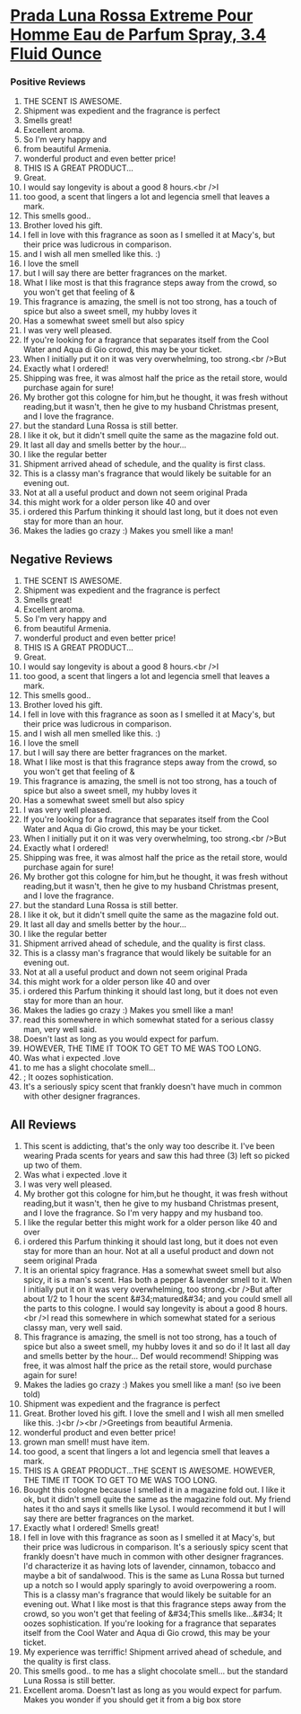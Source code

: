 # [Prada Luna Rossa Extreme Pour Homme Eau de Parfum Spray, 3.4 Fluid Ounce](https://products.checkmycream.com/products/Prada-Luna-Rossa-Extreme-Pour-Homme-Eau-de-Parfum-Spray-3.4-Fluid-Ounce.html)

### Positive Reviews

<ol>
      <li>THE SCENT IS AWESOME.  </li>
      <li>Shipment was expedient and the fragrance is perfect</li>
      <li>Smells great!</li>
      <li>Excellent aroma.</li>
      <li>So I&#x27;m very happy and</li>
      <li>from beautiful Armenia.</li>
      <li>wonderful product and even better price!</li>
      <li>THIS IS A GREAT PRODUCT...</li>
      <li>Great.</li>
      <li>I would say longevity is about a good 8 hours.&lt;br /&gt;I</li>
      <li>too good, a scent that lingers a lot and legencia smell that leaves a mark.</li>
      <li>This smells good..</li>
      <li>Brother loved his gift.</li>
      <li>I fell in love with this fragrance as soon as I smelled it at Macy&#x27;s, but their price was ludicrous in comparison.  </li>
      <li>and I wish all men smelled like this. :)</li>
      <li>I love the smell</li>
      <li>but I will say there are better fragrances on the market.</li>
      <li>What I like most is that this fragrance steps away from the crowd, so you won&#x27;t get that feeling of &amp;</li>
      <li>This fragrance is amazing, the smell is not too strong, has a touch of spice but also a sweet smell, my hubby loves it</li>
      <li>Has a somewhat sweet smell but also spicy</li>
      <li>I was very well pleased.</li>
      <li>If you&#x27;re looking for a fragrance that separates itself from the Cool Water and Aqua di Gio crowd, this may be your ticket.</li>
      <li>When I initially put it on it was very overwhelming, too strong.&lt;br /&gt;But</li>
      <li>Exactly what I ordered!  </li>
      <li>Shipping was free, it was almost half the price as the retail store, would purchase again for sure!</li>
      <li>My brother got this cologne for him,but he thought, it was fresh without reading,but it wasn&#x27;t, then he give to my husband Christmas present, and I love the fragrance.</li>
      <li>but the standard Luna Rossa is still better.</li>
      <li>I like it ok, but it didn&#x27;t smell quite the same as the magazine fold out.</li>
      <li>It last all day and smells better by the hour...</li>
      <li>I like the regular better</li>
      <li>Shipment arrived ahead of schedule, and the quality is first class.</li>
      <li>This is a classy man&#x27;s fragrance that would likely be suitable for an evening out.  </li>
      <li>Not at all a useful product and down not seem original Prada</li>
      <li>this might work for a older person like 40 and over</li>
      <li>i ordered this Parfum thinking it should last long, but it does not even stay for more than an hour.</li>
      <li>Makes the ladies go crazy :) Makes you smell like a man!</li>
</ol>


<h2>Negative Reviews</h2>
<ol>
<li> THE SCENT IS AWESOME.  </li>
<li> Shipment was expedient and the fragrance is perfect</li>
<li> Smells great!</li>
<li> Excellent aroma.</li>
<li> So I&#x27;m very happy and</li>
<li> from beautiful Armenia.</li>
<li> wonderful product and even better price!</li>
<li> THIS IS A GREAT PRODUCT...</li>
<li> Great.</li>
<li> I would say longevity is about a good 8 hours.&lt;br /&gt;I</li>
<li> too good, a scent that lingers a lot and legencia smell that leaves a mark.</li>
<li> This smells good..</li>
<li> Brother loved his gift.</li>
<li> I fell in love with this fragrance as soon as I smelled it at Macy&#x27;s, but their price was ludicrous in comparison.  </li>
<li> and I wish all men smelled like this. :)</li>
<li> I love the smell</li>
<li> but I will say there are better fragrances on the market.</li>
<li> What I like most is that this fragrance steps away from the crowd, so you won&#x27;t get that feeling of &amp;</li>
<li> This fragrance is amazing, the smell is not too strong, has a touch of spice but also a sweet smell, my hubby loves it</li>
<li> Has a somewhat sweet smell but also spicy</li>
<li> I was very well pleased.</li>
<li> If you&#x27;re looking for a fragrance that separates itself from the Cool Water and Aqua di Gio crowd, this may be your ticket.</li>
<li> When I initially put it on it was very overwhelming, too strong.&lt;br /&gt;But</li>
<li> Exactly what I ordered!  </li>
<li> Shipping was free, it was almost half the price as the retail store, would purchase again for sure!</li>
<li> My brother got this cologne for him,but he thought, it was fresh without reading,but it wasn&#x27;t, then he give to my husband Christmas present, and I love the fragrance.</li>
<li> but the standard Luna Rossa is still better.</li>
<li> I like it ok, but it didn&#x27;t smell quite the same as the magazine fold out.</li>
<li> It last all day and smells better by the hour...</li>
<li> I like the regular better</li>
<li> Shipment arrived ahead of schedule, and the quality is first class.</li>
<li> This is a classy man&#x27;s fragrance that would likely be suitable for an evening out.  </li>
<li> Not at all a useful product and down not seem original Prada</li>
<li> this might work for a older person like 40 and over</li>
<li> i ordered this Parfum thinking it should last long, but it does not even stay for more than an hour.</li>
<li> Makes the ladies go crazy :) Makes you smell like a man!</li>
<li> read this somewhere in which somewhat stated for a serious classy man, very well said.</li>
<li> Doesn&#x27;t last as long as you would expect for parfum.</li>
<li> HOWEVER, THE TIME IT TOOK TO GET TO ME WAS TOO LONG.</li>
<li> Was what i expected .love</li>
<li> to me has a slight chocolate smell...  </li>
<li> ;  It oozes sophistication.  </li>
<li> It&#x27;s a seriously spicy scent that frankly doesn&#x27;t have much in common with other designer fragrances.  </li>
</ol>

<h2>All Reviews</h2>

<ol>
    <li> This scent is addicting, that&#x27;s the only way too describe it. I&#x27;ve been wearing Prada scents for years and saw this had three (3) left so picked up two of them.</li>
    <li> Was what i expected .love it</li>
    <li> I was very well pleased.</li>
    <li> My brother got this cologne for him,but he thought, it was fresh without reading,but it wasn&#x27;t, then he give to my husband Christmas present, and I love the fragrance. So I&#x27;m very happy and my husband too.</li>
    <li> I like the regular better this might work for a older person like 40 and over</li>
    <li> i ordered this Parfum thinking it should last long, but it does not even stay for more than an hour. Not at all a useful product and down not seem original Prada</li>
    <li> It is an oriental spicy fragrance.  Has a somewhat sweet smell but also spicy, it is a man&#x27;s scent.  Has both a pepper &amp; lavender smell to it. When I initially put it on it was very overwhelming, too strong.&lt;br /&gt;But after about 1/2 to 1 hour the scent &amp;#34;matured&amp;#34; and you could smell all the parts to this cologne.  I would say longevity is about a good 8 hours.&lt;br /&gt;I read this somewhere in which somewhat stated for a serious classy man, very well said.</li>
    <li> This fragrance is amazing, the smell is not too strong, has a touch of spice but also a sweet smell, my hubby loves it and so do i! It last all day and smells better by the hour... Def would recommend! Shipping was free, it was almost half the price as the retail store, would purchase again for sure!</li>
    <li> Makes the ladies go crazy :) Makes you smell like a man! (so ive been told)</li>
    <li> Shipment was expedient and the fragrance is perfect</li>
    <li> Great. Brother loved his gift. I love the smell and I wish all men smelled like this. :)&lt;br /&gt;&lt;br /&gt;Greetings from beautiful Armenia.</li>
    <li> wonderful product and even better price!</li>
    <li> grown man smell! must have item.</li>
    <li> too good, a scent that lingers a lot and legencia smell that leaves a mark.</li>
    <li> THIS IS A GREAT PRODUCT...THE SCENT IS AWESOME.  HOWEVER, THE TIME IT TOOK TO GET TO ME WAS TOO LONG.</li>
    <li> Bought this cologne because I smelled it in a magazine fold out. I like it ok, but it didn&#x27;t smell quite the same as the magazine fold out. My friend hates it tho and says it smells like Lysol. I would recommend it but I will say there are better fragrances on the market.</li>
    <li> Exactly what I ordered!  Smells great!</li>
    <li> I fell in love with this fragrance as soon as I smelled it at Macy&#x27;s, but their price was ludicrous in comparison.  It&#x27;s a seriously spicy scent that frankly doesn&#x27;t have much in common with other designer fragrances.  I&#x27;d characterize it as having lots of  lavender, cinnamon, tobacco and maybe a bit of sandalwood.  This is the same as Luna Rossa but turned up a notch so I would apply sparingly to avoid overpowering a room.  This is a classy man&#x27;s fragrance that would likely be suitable for an evening out.  What I like most is that this fragrance steps away from the crowd, so you won&#x27;t get that feeling of &amp;#34;This smells like...&amp;#34;  It oozes sophistication.  If you&#x27;re looking for a fragrance that separates itself from the Cool Water and Aqua di Gio crowd, this may be your ticket.</li>
    <li> My experience was terriffic! Shipment arrived ahead of schedule, and the quality is first class.</li>
    <li> This smells good.. to me has a slight chocolate smell...  but the standard Luna Rossa is still better.</li>
    <li> Excellent aroma. Doesn&#x27;t last as long as you would expect for parfum. Makes you wonder if you should get it from a big box store</li>
</ol>




